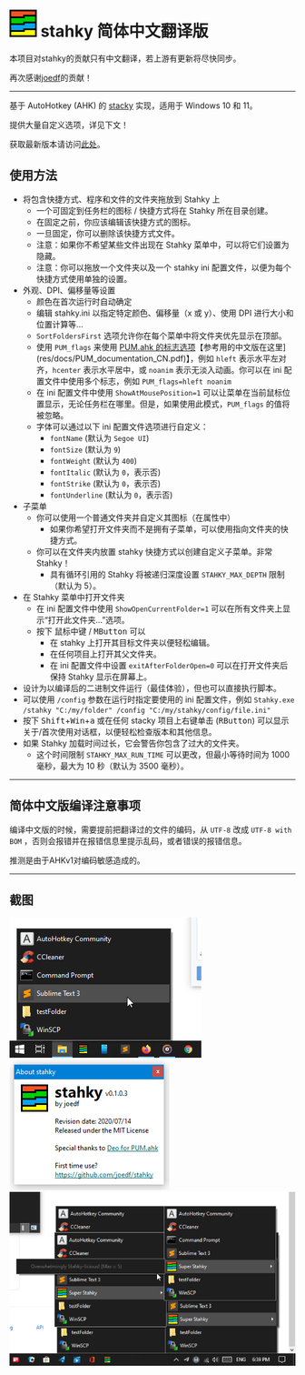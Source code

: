 # ![*](res/app48.png) stahky 简体中文翻译版

本项目对stahky的贡献只有中文翻译，若上游有更新将尽快同步。

再次感谢[joedf](https://github.com/joedf)的贡献！

-----------------------------------------------------------------------------

基于 AutoHotkey (AHK) 的 [stacky](https://github.com/pawelt/stacky) 实现，适用于 Windows 10 和 11。
  
提供大量自定义选项，详见下文！

获取最新版本请访问[此处](https://github.com/joedf/stahky/releases)。

## 使用方法
- 将包含快捷方式、程序和文件的文件夹拖放到 Stahky 上
  - 一个可固定到任务栏的图标 / 快捷方式将在 Stahky 所在目录创建。
  - 在固定之前，你应该编辑该快捷方式的图标。
  - 一旦固定，你可以删除该快捷方式文件。
  - 注意：如果你不希望某些文件出现在 Stahky 菜单中，可以将它们设置为隐藏。
  - 注意：你可以拖放一个文件夹以及一个 stahky ini 配置文件，以便为每个快捷方式使用单独的设置。
- 外观、DPI、偏移量等设置
  - 颜色在首次运行时自动确定
  - 编辑 stahky.ini 以指定特定颜色、偏移量（x 或 y）、使用 DPI 进行大小和位置计算等...
  - `SortFoldersFirst` 选项允许你在每个菜单中将文件夹优先显示在顶部。
  - 使用 `PUM_flags` 来使用 [PUM.ahk 的标志选项](res/docs/PUM_documentation.pdf)【参考用的中文版在这里](res/docs/PUM_documentation_CN.pdf)】，例如 `hleft` 表示水平左对齐，`hcenter` 表示水平居中，或 `noanim` 表示无淡入动画。你可以在 ini 配置文件中使用多个标志，例如 `PUM_flags=hleft noanim`
  - 在 ini 配置文件中使用 `ShowAtMousePosition=1` 可以让菜单在当前鼠标位置显示，无论任务栏在哪里。但是，如果使用此模式，`PUM_flags` 的值将被忽略。
  - 字体可以通过以下 ini 配置文件选项进行自定义：
      - `fontName` (默认为 `Segoe UI`)
      - `fontSize` (默认为 `9`)
      - `fontWeight` (默认为 `400`)
      - `fontItalic` (默认为 `0`，表示否)
      - `fontStrike` (默认为 `0`，表示否)
      - `fontUnderline` (默认为 `0`，表示否)
- 子菜单
  - 你可以使用一个普通文件夹并自定义其图标（在属性中）
    - 如果你希望打开文件夹而不是拥有子菜单，可以使用指向文件夹的快捷方式。
  - 你可以在文件夹内放置 stahky 快捷方式以创建自定义子菜单。非常 Stahky！
    - 具有循环引用的 Stahky 将被递归深度设置 `STAHKY_MAX_DEPTH` 限制（默认为 5）。
- 在 Stahky 菜单中打开文件夹
  - 在 ini 配置文件中使用 `ShowOpenCurrentFolder=1` 可以在所有文件夹上显示“打开此文件夹...”选项。
  - 按下 <kbd>鼠标中键</kbd> / <kbd>MButton</kbd> 可以
    - 在 stahky 上打开其目标文件夹以便轻松编辑。
    - 在任何项目上打开其父文件夹。
    - 在 ini 配置文件中设置 `exitAfterFolderOpen=0` 可以在打开文件夹后保持 Stahky 显示在屏幕上。
- 设计为以编译后的二进制文件运行（最佳体验），但也可以直接执行脚本。
- 可以使用 `/config` 参数在运行时指定要使用的 ini 配置文件，例如 `Stahky.exe /stahky "C:/my/folder" /config "C:/my/stahky/config/file.ini"`
- 按下 <kbd>Shift</kbd>+<kbd>Win</kbd>+<kbd>a</kbd> 或在任何 stacky 项目上右键单击 (<kbd>RButton</kbd>) 可以显示关于/首次使用对话框，以便轻松检查版本和其他信息。
- 如果 Stahky 加载时间过长，它会警告你包含了过大的文件夹。
  - 这个时间限制 `STAHKY_MAX_RUN_TIME` 可以更改，但最小等待时间为 1000 毫秒，最大为 10 秒（默认为 3500 毫秒）。

-----------------------------------------------------------------------------

## 简体中文版编译注意事项

编译中文版的时候，需要提前把翻译过的文件的编码，从 `UTF-8` 改成 `UTF-8 with BOM` ，否则会报错并在报错信息里提示乱码，或者错误的报错信息。

推测是由于AHKv1对编码敏感造成的。

-----------------------------------------------------------------------------
## 截图
![screenshot1](res/screenshots/s1.png)
![about_dialog](res/screenshots/s3.png)
![screenshot2](res/screenshots/s2.png)
